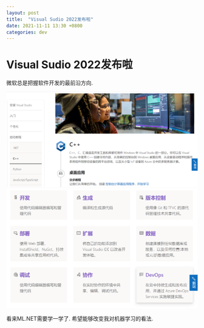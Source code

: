 ```yaml
---
layout: post
title:  "Visual Sudio 2022发布啦"
date: 2021-11-11 13:30 +0800
categories: dev
---
```

# Visual Sudio 2022发布啦

微软总是把握软件开发的最前沿方向.

![img](source/_static/VS2022-1.png)
![img](source/_static/VS2022-2.png)

看来ML.NET需要学一学了. 希望能够改变我对机器学习的看法.
